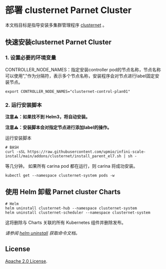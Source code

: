 # 部署 clusternet Parnet Cluster

本文档目标是指导安装多集群管理程序 [clusternet](https://github.com/clusternet/clusternet) 。

## 快速安装clusternet Parnet Cluster

### 1. 设置必要的环境变量

CONTROLLER_NODE_NAMES：指定安装controller pod的节点名称，节点名称可以使用","作为分隔符，表示多个节点名称，安装程序会对节点进行label固定安装节点。

```console
export CONTROLLER_NODE_NAMES="clusternet-control-plan01"
```

### 2. 运行安装脚本

**注意⚠️：如果找不到 Helm3，将自动安装。**

**注意⚠️：安装脚本会对指定节点进行添加label的操作。**

运行安装脚本
```console
# BASH
curl -sSL https://raw.githubusercontent.com/upmio/infini-scale-install/main/addons/clusternet/install_parent_el7.sh | sh -
```

等几分钟。 如果所有 carina  pod 都在运行，则 carina 将成功安装。

```console
kubectl get --namespace clusternet-system pods -w
```

## 使用 Helm 卸载 Parnet cluster Charts

```console
# Helm
helm uninstall clusternet-hub --namespace clusternet-system
helm uninstall clusternet-scheduler --namespace clusternet-system
```

这将删除与 Charts 关联的所有 Kubernetes 组件并删除发布。

_请参阅 [helm uninstall](https://helm.sh/docs/helm/helm_uninstall/) 获取命令文档。_

## License

<!-- Keep full URL links to repo files because this README syncs from main to gh-pages.  -->
[Apache 2.0 License](https://raw.githubusercontent.com/upmio/infini-scale-install/main/LICENSE).
